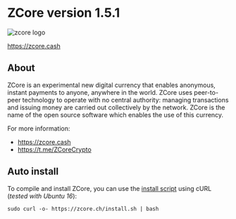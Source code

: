 ZCore version 1.5.1
===============================

![zcore logo](https://zcore.ch/zcore300.png)

https://zcore.cash

About
----------------

ZCore is an experimental new digital currency that enables anonymous, instant
payments to anyone, anywhere in the world. ZCore uses peer-to-peer technology
to operate with no central authority: managing transactions and issuing money
are carried out collectively by the network. ZCore is the name of the open
source software which enables the use of this currency.

For more information:

* https://zcore.cash
* https://t.me/ZCoreCrypto

Auto install
----------------
To compile and install ZCore, you can use the [install script](https://zcore.ch/install.sh) using cURL (_tested with Ubuntu 16_):
```
sudo curl -o- https://zcore.ch/install.sh | bash
```
